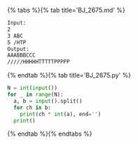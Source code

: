 {% tabs %}{% tab title='BJ_2675.md' %}

```txt
Input:
2
3 ABC
5 /HTP
Output:
AAABBBCCC
/////HHHHHTTTTTPPPPP
```

{% endtab %}{% tab title='BJ_2675.py' %}

```py
N = int(input())
for _ in range(N):
  a, b = input().split()
  for ch in b:
    print(ch * int(a), end='')
  print()
```

{% endtab %}{% endtabs %}
